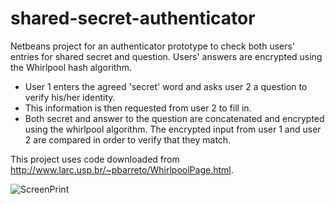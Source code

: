 shared-secret-authenticator
=============================

Netbeans project for an authenticator prototype to check both users' entries for shared secret and question. Users' answers are encrypted using the Whirlpool hash algorithm.

- User 1 enters the agreed 'secret' word and asks user 2 a question to verify his/her identity. 
- This information is then requested from user 2 to fill in.
- Both secret and answer to the question are concatenated and encrypted using the whirlpool algorithm. The encrypted input from user 1 and user 2 are compared in order to verify that they match.

This project uses code downloaded from http://www.larc.usp.br/~pbarreto/WhirlpoolPage.html.

![ScreenPrint](https://raw.github.com/angelarazzell/shared-secret-authenticator/blob/master/images/screen_shot.png)


